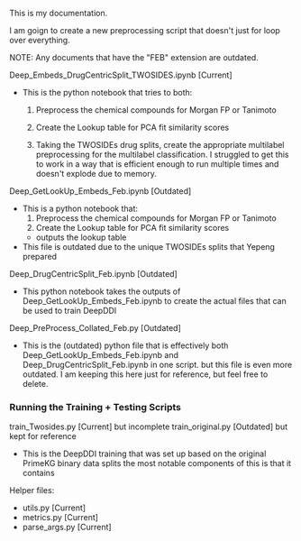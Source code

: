 This is my documentation.

I am goign to create a new preprocessing script that doesn't just for loop over everything. 

NOTE: Any documents that have the "FEB" extension are outdated. 

Deep_Embeds_DrugCentricSplit_TWOSIDES.ipynb [Current]
- This is the python notebook that tries to both:
    1. Preprocess the chemical compounds for Morgan FP or Tanimoto
    2. Create the Lookup table for PCA fit similarity scores

    3. Taking the TWOSIDEs drug splits, create the appropriate multilabel preprocessing for
        the multilabel classification. I struggled to get this to work in a way that is efficient enough to run multiple times and doesn't explode due to memory.


Deep_GetLookUp_Embeds_Feb.ipynb [Outdated]
- This is a python notebook that:
    1. Preprocess the chemical compounds for Morgan FP or Tanimoto
    2. Create the Lookup table for PCA fit similarity scores
    - outputs the lookup table
- This file is outdated due to the unique TWOSIDEs splits that Yepeng prepared


Deep_DrugCentricSplit_Feb.ipynb [Outdated]
- This python notebook takes the outputs of Deep_GetLookUp_Embeds_Feb.ipynb to create the actual       files that can be used to train DeepDDI


Deep_PreProcess_Collated_Feb.py [Outdated]
- This is the (outdated) python file that is effectively both Deep_GetLookUp_Embeds_Feb.ipynb and Deep_DrugCentricSplit_Feb.ipynb in one script. but this file is even more outdated. I am keeping this here just for reference, but feel free to delete. 



### Running the Training + Testing Scripts

train_Twosides.py [Current] but incomplete
train_original.py [Outdated] but kept for reference
- This is the DeepDDI training that was set up based on the original PrimeKG binary data splits
    the most notable components of this is that it contains 

Helper files:
- utils.py [Current]
- metrics.py [Current]
- parse_args.py [Current]



